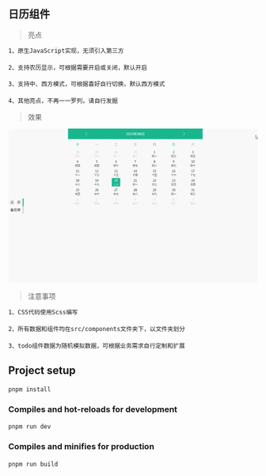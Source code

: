 ## 日历组件

> 亮点

```bash
1、原生JavaScript实现，无须引入第三方

2、支持农历显示，可根据需要开启或关闭，默认开启

3、支持中、西方模式，可根据喜好自行切换，默认西方模式

4、其他亮点，不再一一罗列，请自行发掘
```

> 效果

![最终效果](./demo/demo.gif)

> 注意事项

```bash
1、CSS代码使用Scss编写

2、所有数据和组件均在src/components文件夹下，以文件夹划分

3、todo组件数据为随机模拟数据，可根据业务需求自行定制和扩展
```

## Project setup

```
pnpm install
```

### Compiles and hot-reloads for development

```
pnpm run dev
```

### Compiles and minifies for production

```
pnpm run build
```

